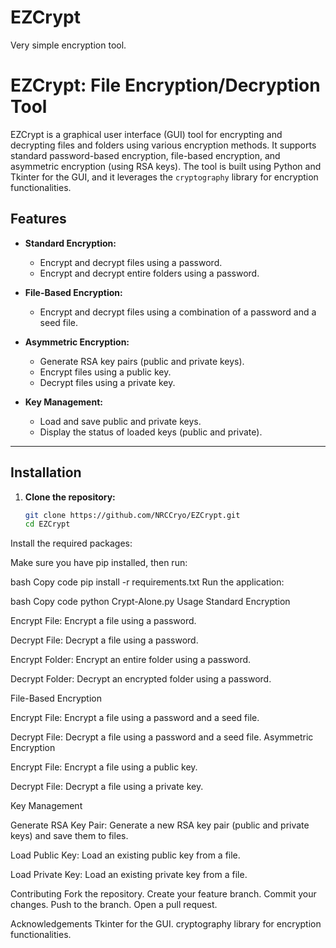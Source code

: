 # EZCrypt
Very simple encryption tool.


# EZCrypt: File Encryption/Decryption Tool

EZCrypt is a graphical user interface (GUI) tool for encrypting and decrypting files and folders using various encryption methods. It supports standard password-based encryption, file-based encryption, and asymmetric encryption (using RSA keys). The tool is built using Python and Tkinter for the GUI, and it leverages the `cryptography` library for encryption functionalities.

## Features

- **Standard Encryption:**
  - Encrypt and decrypt files using a password.
  - Encrypt and decrypt entire folders using a password.
  
- **File-Based Encryption:**
  - Encrypt and decrypt files using a combination of a password and a seed file.
  
- **Asymmetric Encryption:**
  - Generate RSA key pairs (public and private keys).
  - Encrypt files using a public key.
  - Decrypt files using a private key.
  
- **Key Management:**
  - Load and save public and private keys.
  - Display the status of loaded keys (public and private).

________________________________________________________________________

## Installation

1. **Clone the repository:**
   ```bash
   git clone https://github.com/NRCCryo/EZCrypt.git
   cd EZCrypt
Install the required packages:

Make sure you have pip installed, then run:

bash
Copy code
pip install -r requirements.txt
Run the application:

bash
Copy code
python Crypt-Alone.py
Usage
Standard Encryption

Encrypt File: Encrypt a file using a password.

Decrypt File: Decrypt a file using a password.

Encrypt Folder: Encrypt an entire folder using a password.

Decrypt Folder: Decrypt an encrypted folder using a password.

File-Based Encryption

Encrypt File: Encrypt a file using a password and a seed file.

Decrypt File: Decrypt a file using a password and a seed file.
Asymmetric Encryption

Encrypt File: Encrypt a file using a public key.

Decrypt File: Decrypt a file using a private key.

Key Management

Generate RSA Key Pair: Generate a new RSA key pair (public and private keys) and save them to files.

Load Public Key: Load an existing public key from a file.

Load Private Key: Load an existing private key from a file.

Contributing
Fork the repository.
Create your feature branch.
Commit your changes.
Push to the branch.
Open a pull request.


Acknowledgements
Tkinter for the GUI.
cryptography library for encryption functionalities.

